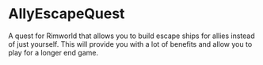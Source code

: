 # AllyEscapeQuest
A quest for Rimworld that allows you to build escape ships for allies instead of just yourself. This will provide you with a lot of benefits and allow you to play for a longer end game.
